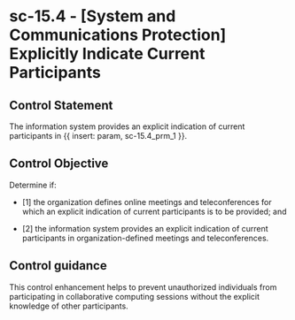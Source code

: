 # sc-15.4 - \[System and Communications Protection\] Explicitly Indicate Current Participants

## Control Statement

The information system provides an explicit indication of current participants in {{ insert: param, sc-15.4_prm_1 }}.

## Control Objective

Determine if:

- \[1\] the organization defines online meetings and teleconferences for which an explicit indication of current participants is to be provided; and

- \[2\] the information system provides an explicit indication of current participants in organization-defined meetings and teleconferences.

## Control guidance

This control enhancement helps to prevent unauthorized individuals from participating in collaborative computing sessions without the explicit knowledge of other participants.
